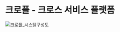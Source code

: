 # 크로플 - 크로스 서비스 플랫폼

![크로플_시스템구성도](https://github.com/user-attachments/assets/2834920d-8304-4e7e-a513-9d93257b47d7)




